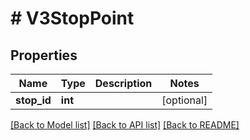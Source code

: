 # # V3StopPoint

## Properties

Name | Type | Description | Notes
------------ | ------------- | ------------- | -------------
**stop_id** | **int** |  | [optional]

[[Back to Model list]](../../README.md#models) [[Back to API list]](../../README.md#endpoints) [[Back to README]](../../README.md)
